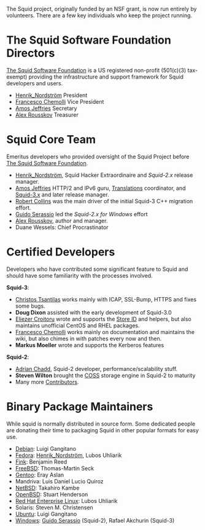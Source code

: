The Squid project, originally funded by an NSF grant, is now run
entirely by volunteers. There are a few key individuals who keep the
project running.

# The Squid Software Foundation Directors

[The Squid Software Foundation](http://foundation.squid-cache.org/) is a
US registered non-profit (501(c)(3) tax-exempt) providing the
infrastructure and support framework for Squid developers and users.

- [Henrik_Nordström](/HenrikNordstrom)
  President
- [Francesco Chemolli](/FrancescoChemolli)
  Vice President
- [Amos Jeffries](/AmosJeffries)
  Secretary
- [Alex Rousskov](/AlexRousskov)
  Treasurer

# Squid Core Team

Emeritus developers who provided oversight of the Squid Project before
[The Squid Software Foundation](http://foundation.squid-cache.org/).
- [Henrik_Nordström](/HenrikNordstrom),
  Squid Hacker Extraordinaire and _Squid-2.x_
  release manager.
- [Amos Jeffries](/AmosJeffries)
  HTTP/2 and IPv6 guru, [Translations](/Translations)
  coordinator, and [Squid-3.x](/RoadMap) and later
  release manager.
- [Robert Collins](https://www.linkedin.com/in/rbtcollins/) was the main
  driver of the initial Squid-3 C++ migration effort.
- [Guido Serassio](/GuidoSerassio) led the _Squid-2.x for Windows_ effort
- [Alex Rousskov](/AlexRousskov),
  author and manager.
- Duane Wessels: Chief Procrastinator

# Certified Developers

Developers who have contributed some significant feature to Squid and
should have some familiarity with the processes involved.

**Squid-3**:
- [Christos  Tsantilas](/ChristosTsantilas)
  works mainly with ICAP, SSL-Bump, HTTPS and fixes some bugs.
- **Doug Dixon**
  assisted with the early development of Squid-3.0
- [Eliezer Croitoru](/EliezerCroitoru)
  wrote and supports the [Store ID](/Features/StoreID)
  and helpers, but also maintains unofficial CentOS and RHEL packages.
- [Francesco Chemolli](/FrancescoChemolli)
  works mainly on documentation and maintains the wiki, but also
  chimes in with patches every now and then.
- **Markus Moeller**
  wrote and supports the Kerberos features

**Squid-2**:

- [Adrian Chadd](https://github.com/erikarn), Squid-2
  developer, performance/scalability stuff.
- **Steven Wilton**
  brought the [COSS](/Features/CyclicObjectStorageSystem)
  storage engine in Squid-2 to maturity
- Many more
  [Contributors](https://raw.githubusercontent.com/squid-cache/squid/master/CONTRIBUTORS).

# Binary Package Maintainers

While squid is normally distributed in source form. Some dedicated
people are donating their time to packaging Squid in other popular
formats for easy use.
- [Debian](/KnowledgeBase/Debian):
  Luigi Gangitano
- [Fedora](/KnowledgeBase/Fedora):
  [Henrik_Nordström](/HenrikNordstrom),
  Lubos Uhliarik
- [Fink](/KnowledgeBase/Fink):
  Benjamin Reed
- [FreeBSD](/KnowledgeBase/FreeBSD):
  Thomas-Martin Seck
- [Gentoo](/KnowledgeBase/Gentoo):
  Eray Aslan
- Mandriva:
  Luis Daniel Lucio Quiroz
- [NetBSD](/KnowledgeBase/NetBSD):
  Takahiro Kambe
- [OpenBSD](/KnowledgeBase/OpenBsd):
  Stuart Henderson
- [Red Hat Enterprise Linux](/KnowledgeBase/RedHat):
  Lubos Uhliarik
- Solaris:
  Steven M. Christensen
- [Ubuntu](/KnowledgeBase/Ubuntu):
  Luigi Gangitano
- [Windows](/KnowledgeBase/Windows):
  [Guido Serassio](/GuidoSerassio)
  (Squid-2), Rafael Akchurin (Squid-3)
